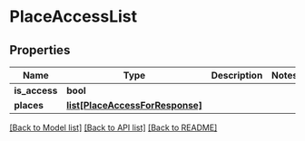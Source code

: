# PlaceAccessList

## Properties
Name | Type | Description | Notes
------------ | ------------- | ------------- | -------------
**is_access** | **bool** |  | 
**places** | [**list[PlaceAccessForResponse]**](PlaceAccessForResponse.md) |  | 

[[Back to Model list]](../README.md#documentation-for-models) [[Back to API list]](../README.md#documentation-for-api-endpoints) [[Back to README]](../README.md)

